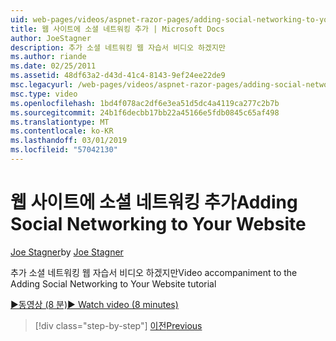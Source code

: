 ```yaml
---
uid: web-pages/videos/aspnet-razor-pages/adding-social-networking-to-your-website
title: 웹 사이트에 소셜 네트워킹 추가 | Microsoft Docs
author: JoeStagner
description: 추가 소셜 네트워킹 웹 자습서 비디오 하겠지만
ms.author: riande
ms.date: 02/25/2011
ms.assetid: 48df63a2-d43d-41c4-8143-9ef24ee22de9
msc.legacyurl: /web-pages/videos/aspnet-razor-pages/adding-social-networking-to-your-website
msc.type: video
ms.openlocfilehash: 1bd4f078ac2df6e3ea51d5dc4a4119ca277c2b7b
ms.sourcegitcommit: 24b1f6decbb17bb22a45166e5fdb0845c65af498
ms.translationtype: MT
ms.contentlocale: ko-KR
ms.lasthandoff: 03/01/2019
ms.locfileid: "57042130"
---
```

<a name="adding-social-networking-to-your-website"></a><span data-ttu-id="80f6d-103">웹 사이트에 소셜 네트워킹 추가</span><span class="sxs-lookup"><span data-stu-id="80f6d-103">Adding Social Networking to Your Website</span></span>
====================
<span data-ttu-id="80f6d-104">[Joe Stagner](https://github.com/JoeStagner)</span><span class="sxs-lookup"><span data-stu-id="80f6d-104">by [Joe Stagner](https://github.com/JoeStagner)</span></span>

<span data-ttu-id="80f6d-105">추가 소셜 네트워킹 웹 자습서 비디오 하겠지만</span><span class="sxs-lookup"><span data-stu-id="80f6d-105">Video accompaniment to the Adding Social Networking to Your Website tutorial</span></span>

[<span data-ttu-id="80f6d-106">&#9654;동영상 (8 분)</span><span class="sxs-lookup"><span data-stu-id="80f6d-106">&#9654; Watch video (8 minutes)</span></span>](https://channel9.msdn.com/Blogs/ASP-NET-Site-Videos/adding-social-networking-to-your-website)

> [!div class="step-by-step"]
> [<span data-ttu-id="80f6d-107">이전</span><span class="sxs-lookup"><span data-stu-id="80f6d-107">Previous</span></span>](adding-search-to-your-web-site.md)
